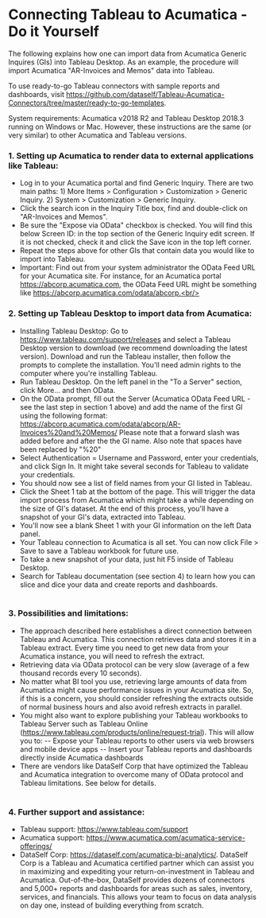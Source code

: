 # Connecting Tableau to Acumatica - Do it Yourself
The following explains how one can import data from Acumatica Generic Inquires (GIs) into Tableau Desktop. As an example, the procedure will import Acumatica "AR-Invoices and Memos" data into Tableau. 

To use ready-to-go Tableau connectors with sample reports and dashboards, visit https://github.com/dataself/Tableau-Acumatica-Connectors/tree/master/ready-to-go-templates.

System requirements: Acumatica v2018 R2 and Tableau Desktop 2018.3 running on Windows or Mac. However, these instructions are the same (or very similar) to other Acumatica and Tableau versions. 
### 1. Setting up Acumatica to render data to external applications like Tableau: 
- Log in to your Acumatica portal and find Generic Inquiry. There are two main paths: 1) More Items > Configuration > Customization > Generic Inquiry. 2) System > Customization > Generic Inquiry. 
- Click the search icon in the Inquiry Title box, find and double-click on "AR-Invoices and Memos".
- Be sure the "Expose via OData" checkbox is checked. You will find this below Screen ID: in the top section of the Generic Inquiry edit screen. If it is not checked, check it and click the Save icon in the top left corner. 
- Repeat the steps above for other GIs that contain data you would like to import into Tableau.
- Important: Find out from your system administrator the OData Feed URL for your Acumatica site. For instance, for an Acumatica portal https://abcorp.acumatica.com, the OData Feed URL might be something like https://abcorp.acumatica.com/odata/abcorp.<br/><br/>
### 2. Setting up Tableau Desktop to import data from Acumatica:
- Installing Tableau Desktop: Go to https://www.tableau.com/support/releases and select a Tableau Desktop version to download (we recommend downloading the latest version). Download and run the Tableau installer, then follow the prompts to complete the installation. You'll need admin rights to the computer where you're installing Tableau. 
- Run Tableau Desktop.  On the left panel in the "To a Server" section, click More... and then OData.
- On the OData prompt, fill out the Server (Acumatica OData Feed URL - see the last step in section 1 above) and add the name of the first GI using the following format: https://abcorp.acumatica.com/odata/abcorp/AR-Invoices%20and%20Memos/  Please note that a forward slash was added before and after the the GI name.  Also note that spaces have been replaced by "%20"
- Select Authentication = Username and Password, enter your credentials, and click Sign In. It might take several seconds for Tableau to validate your credentials. 
- You should now see a list of field names from your GI listed in Tableau.
- Click the Sheet 1 tab at the bottom of the page. This will trigger the data import process from Acumatica which might take a while depending on the size of GI's dataset. At the end of this process, you'll have a snapshot of your GI's data, extracted into Tableau. 
- You'll now see a blank Sheet 1 with your GI information on the left Data panel.
- Your Tableau connection to Acumatica is all set. You can now click File > Save to save a Tableau workbook for future use.
- To take a new snapshot of your data, just hit F5 inside of Tableau Desktop. 
- Search for Tableau documentation (see section 4) to learn how you can slice and dice your data and create reports and dashboards.
<br/><br/>
### 3. Possibilities and limitations:
- The approach described here establishes a direct connection between Tableau and Acumatica. This connection retrieves data and stores it in a Tableau extract.  Every time you need to get new data from your Acumatica instance, you will need to refresh the extract.
- Retrieving data via OData protocol can be very slow (average of a few thousand records every 10 seconds).
- No matter what BI tool you use, retrieving large amounts of data from Acumatica might cause performance issues in your Acumatica site.  So, if this is a concern, you should consider refreshing the extracts outside of normal business hours and also avoid refresh extracts in parallel.
- You might also want to explore publishing your Tableau workbooks to Tableau Server such as Tableau Online (https://www.tableau.com/products/online/request-trial). This will allow you to:
-- Expose your Tableau reports to other users via web browsers and mobile device apps
-- Insert your Tableau reports and dashboards directly inside Acumatica dashboards
- There are vendors like DataSelf Corp that have optimized the Tableau and Acumatica integration to overcome many of OData protocol and Tableau limitations. See below for details. <br/><br/>
### 4. Further support and assistance:
- Tableau support: https://www.tableau.com/support
- Acumatica support: https://www.acumatica.com/acumatica-service-offerings/
- DataSelf Corp: https://dataself.com/acumatica-bi-analytics/. DataSelf Corp is a Tableau and Acumatica certified partner which can assist you in maximizing and expediting your return-on-investment in Tableau and Acumatica. Out-of-the-box, DataSelf provides dozens of connectors and 5,000+ reports and dashboards for areas such as sales, inventory, services, and financials.  This allows your team to focus on data analysis on day one, instead of building everything from scratch. 
